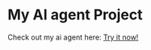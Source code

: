 # My AI agent Project

Check out my ai agent here: [Try it now!](https://app.relevanceai.com/agents/d7b62b/fb555293-6267-4ba7-9a0b-d7c9da773311/02d9a09b-bc71-4fca-b8c2-a4862321ccfe/share?hide_tool_steps=false&hide_file_uploads=false&hide_conversation_list=false&bubble_style=agent&primary_color=%23685FFF&bubble_icon=pd%2Fchat&input_placeholder_text=Type+your+message...&hide_logo=false&hide_description=false)
